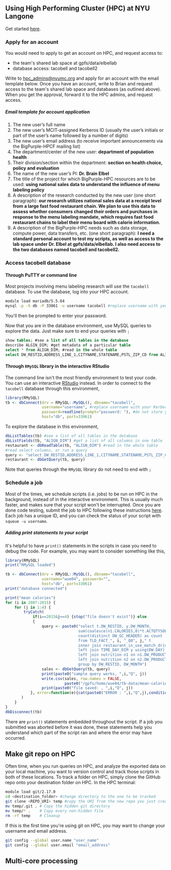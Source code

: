 ## Using High Performing Cluster (HPC) at NYU Langone

Get started [here](http://bigpurple-ws.nyumc.org/wiki/index.php/BigPurple_HPC_Cluster). 

### Apply for an account
You would need to apply to get an account on HPC, and request access to:
- the team's shared lab space at gpfs/data/elbellab
- database access: tacobell and tacobell2

Write to <hpc_admins@nyumc.org> and apply for an account with the email template below. 
Once you have an account, write to Brian and request access to the team's shared lab space and databases (as outlined above).
When you get the approval, forward it to the HPC admins, and request access.

##### Email template for account application
1.	The new user’s full name
2.	The new user’s MCIT-assigned Kerberos ID (usually the user’s initials or part of the user’s name followed by a number of digits)
3.	The new user’s email address (to receive important announcements via the BigPurple-HPCF mailing list)
4.	The department/center of the new user: **department of population health**
5.	Their division/section within the department: **section on health choice, policy and evaluation**
6.	The name of the new user’s PI: **Dr. Brain Elbel**
7.	The title of the project for which BigPurple-HPC resources are to be used: **using national sales data to understand the influence of menu labeling policy**
8.	A description of the research conducted by the new user (one short paragraph): **our research utilizes national sales data at a receipt level from a large fast food restaurant chain. We plan to use this data to assess whether consumers changed their orders and purchases in response to the menu labeling mandate, which requires fast food restaurant chains to label their menu board with calorie information.**
9.	A description of the BigPurple-HPC needs such as data storage, compute power, data transfers, etc. (one short paragraph): **I need a standard personal account to test my scripts, as well as access to the lab space under Dr. Elbel at gpfs/data/elbellab. I also need access to the two databases named tacobell and tacobell2.**

### Access tacobell database
#### Through PuTTY or command line
Most projects involving menu labeling research will use the ```tacobell``` database.
To use the database, log into your HPC account.
```bash
module load mariadb/5.5.64
mysql -p -h db -P 33061 -u username tacobell #replace username with your Kerberos ID
```
You'll then be prompted to enter your password.

Now that you are in the database environment, use MySQL queries to explore the data.
Just make sure to end your queries with ```;```
```SQL
show tables; #see a list of all tables in the database
describe ALGIN_DIM; #get metadata of a particular table
select * from ALIGN_DIM; #read in the whole table
select DW_RESTID,ADDRESS_LINE_1,CITYNAME,STATENAME,PSTL_ZIP_CD from ALIGN_DIM; #read select columns
```

#### Through ```RMySQL``` library in the interactive RStudio
The command line isn't the most friendly environment to test your code.
You can use an interactive [RStudio](https://rstudio.hpc.nyumc.org/) instead.
In order to connect to the ```tacobell``` database through this environment,
```R
library(RMySQL)
tb <- dbConnect(drv = RMySQL::MySQL(), dbname="tacobell",
                username="username", #replace username with your Kerberos ID
                password=readline(prompt="password: "), #do not store your password in plain text here
                host="db", port=33061)
```
To explore the database in this environment,
```R
dbListTables(tb) #see a list of all tables in the database
dbListFields(tb, "ALIGN_DIM") #get a list of all columns in one table
restaurant <- dbReadTable(tb, "ALIGN_DIM") #read in the whole table
#read select columns, or run a query
query <- "select DW_RESTID,ADDRESS_LINE_1,CITYNAME,STATENAME,PSTL_ZIP_CD from ALIGN_DIM"
restaurant <- dbGetQuery(tb, query)
```
Note that queries through the ```RMySQL``` library do not need to end with ```;```

### Schedule a job
Most of the times, we schedule scripts (i.e. jobs) to be run on HPC in the background, instead of in the interactive environment.
This is usually much faster, and makes sure that your script won't be interrupted.
Once you are done code testing, submit the job to HPC following these instructions [here](http://bigpurple-ws.nyumc.org/wiki/index.php/Job-Scheduler#Scheduling_background_jobs).
Each job has a unique ID, and you can check the status of your script with ```squeue -u username```.

##### Adding print statements to your script
It's helpful to have ```print()``` statements in the scripts in case you need to debug the code.
For example, you may want to consider something like this,
```R
library(RMySQL)
print("RMySQL loaded")

tb <- dbConnect(drv = RMySQL::MySQL(), dbname="tacobell",
                username="wue04", password="",
                host="db", port=33061)
print("database connected")

print("mean calories")
for (i in 2007:2015) {
    for (j in 1:4) {
        tryCatch(
            if(i==2015&j==4) {stop("file doesn't exist")} else
            {
                query <- paste0("select t.DW_RESTID, y.DW_MONTH, 
                                sum(coalesce(n1.CALORIES,0)*t.ACTQTYSOLD*l.ITEMMOD + coalesce(n2.CALORIES,0)*t.ACTMODQTY*l.ITEMMOD) as cal,
                                count(distinct DW_GC_HEADER) as count
                                from TLD_FACT_", i, "_Q0", j," t
                                inner join restaurant_in_use_match_drive_thru r using(DW_RESTID)
                                left join TIME_DAY_DIM y using(DW_DAY)
                                left join nutrition n1 on n1.DW_PRODUCT=t.DW_PRODUCTDETAIL
                                left join nutrition n2 on n2.DW_PRODUCT=t.DW_PRODUCTMOD
                                group by DW_RESTID, DW_MONTH")
                sales <- dbGetQuery(tb, query)
                print(paste0("sample query works, ",i,"Q", j))
                write.csv(sales, row.names = FALSE,
                          paste0("/gpfs/home/wue04/tb-data/mean-calorie-w-mod/mean-calorie_restid_",i,"_Q",j,".csv"))
                print(paste0("file saved: , ",i,"Q", j))
           }, error=function(e){cat(paste0("ERROR : ",i,"Q",j),conditionMessage(e), "\n")}
       )
    }
}
dbDisconnect(tb)
```
There are ```print()``` statements embedded throughout the script.
If a job you submitted was aborted before it was done, these statements help you understand which part of the script ran and where the error may have occurred.

## Make git repo on HPC
Often time, when you run queries on HPC, and analyze the exported data on your local machine, you want to version control and track those scripts in both of these locations.
To track a folder on HPC, simply clone the GitHub repo onto your destination folder on HPC.
In the HPC terminal:

```bash
module load git/2.17.0
cd <destination_folder> #change directory to the one to be tracked
git clone <REPO_URI> temp #copy the URI from the new repo you just created on GitHub
mv temp/.git . # Copy the hidden git directory
mv temp/* .    # Copy every non-hidden file
rm -rf temp    # Cleanup
```

If this is the first time you're using git on HPC, you may want to change your username and email address.
```bash
git config --global user.name "user_name"
git config --global user.email "email_address"
```

## Multi-core processing 


